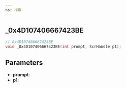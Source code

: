 ```yaml
---
ns: HUD
---
```

## _0x4D107406667423BE

```c
// 0x4D107406667423BE
void _0x4D107406667423BE(int prompt, ScrHandle p1);
```

## Parameters
* **prompt**:
* **p1**:
